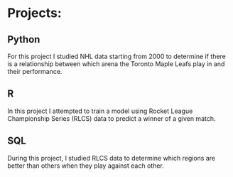 # Projects:

## Python
For this project I studied NHL data starting from 2000 to determine if there is a relationship between which arena the Toronto Maple Leafs play in and their performance. 
## R
In this project I attempted to train a model using Rocket League Championship Series (RLCS) data to predict a winner of a given match.
## SQL
During this project, I studied RLCS data to determine which regions are better than others when they play against each other.
